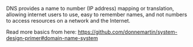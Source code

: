 DNS provides a name to number (IP address) mapping or translation, allowing internet users to use, easy to remember names, and not numbers to access resources on a network and the Internet.

Read more basics from here: https://github.com/donnemartin/system-design-primer#domain-name-system
